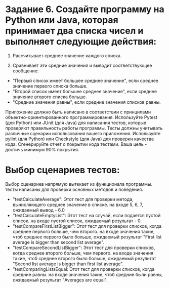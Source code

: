 # Задание 6. Создайте программу на Python или Java, которая принимает два списка чисел и выполняет следующие действия:

1. Рассчитывает среднее значение каждого списка.

2. Сравнивает эти средние значения и выводит соответствующее сообщение:
- "Первый список имеет большее среднее значение", если среднее значение первого списка больше.
- "Второй список имеет большее среднее значение", если среднее значение второго списка больше.
- "Средние значения равны", если средние значения списков равны.

Приложение должно быть написано в соответствии с принципами объектно-ориентированного программирования.
Используйте Pytest (для Python) или JUnit (для Java) для написания тестов, которые проверяют правильность работы программы. Тесты должны учитывать различные сценарии использования вашего приложения.
Используйте pylint (для Python) или Checkstyle (для Java) для проверки качества кода.
Сгенерируйте отчет о покрытии кода тестами. Ваша цель - достичь минимум 90% покрытия.
 
# Выбор сценариев тестов:

   Выбор сценариев напрямую вытекает из функционала программы. тесты написаны для проверки основных методов и поведения.
- "testCalculateAverage": Этот тест для проверки метода, вычисляющего среднее значение в списке. на входе 5, 6, 7, ожидаемый вывод - 6.0
- "testCalculateEmptyList": Этот тест на случай, если подается пустой список. на входе пустой список, ожидаемый результат - 0.
- "testCompareFirstListBigger": Этот тест для проверки списков, когда среднее первого больше, чем второго. на входе значения такие, чтоб среднее первого было больше, ожидаемый результат "First list average is bigger than second list average".
- "testCompareSecondListBigger": Этот тест для проверки списков, когда среднее второго больше, чем первого. на входе значения такие, чтоб среднее второго было больше, ожидаемый результат "Second list average is bigger than first list average".
- "testComparingListsEqual: Этот тест для проверки списков, когда средние равны. на входе значения такие, чтоб средние были равны, ожидаемый результат "Averages are equal".
